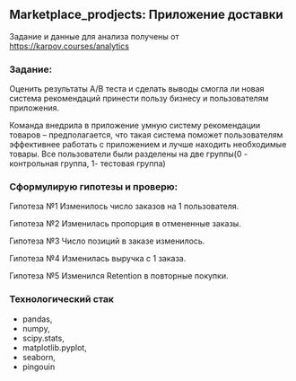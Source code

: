 ## Marketplace_prodjects: Приложение доставки
Задание и данные для анализа получены от https://karpov.courses/analytics

### Задание:
Оценить результаты A/B теста и сделать выводы смогла ли новая система рекомендаций принести пользу бизнесу и пользователям приложения. 

Команда внедрила в приложение умную систему рекомендации товаров – предполагается, что такая система поможет пользователям эффективнее работать с приложением и лучше находить необходимые товары. Все пользователи были разделены на две группы(0 - контрольная группа, 1- тестовая группа)

### Сформулирую гипотезы и проверю:
Гипотеза №1 Изменилось число заказов на 1 пользователя.

Гипотеза №2 Изменилась пропорция в отмененные заказы.

Гипотеза №3 Число позиций в заказе изменилось.

Гипотеза №4 Изменилась выручка с 1 заказа.

Гипотеза №5 Изменился Retention в повторные покупки.

### Технологический стак
- pandas, 
- numpy, 
- scipy.stats, 
- matplotlib.pyplot, 
- seaborn, 
- pingouin